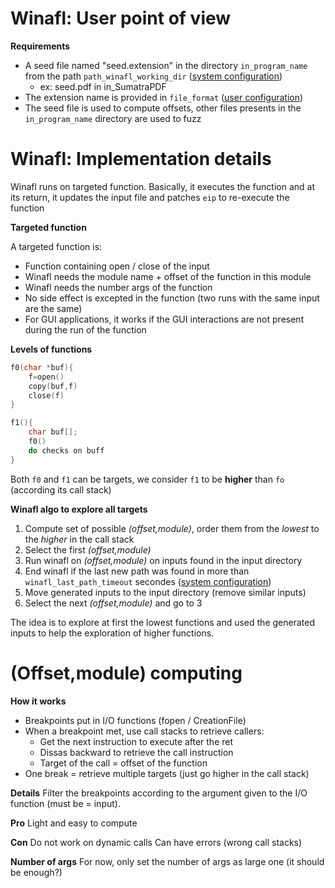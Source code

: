 Winafl: User point of view
=====================================

**Requirements**

- A seed file named "seed.extension" in the directory ```in_program_name``` from the path ```path_winafl_working_dir``` ([system configuration](../../yaml_config/README.md#system-configuration))
    - ex: seed.pdf in in_SumatraPDF
- The extension name is provided in ```file_format``` ([user configuration](../../yaml_config/README.md#user-configuration))
- The seed file is used to compute offsets, other files presents in the ```in_program_name``` directory are used to fuzz


Winafl: Implementation details
=====================================
Winafl runs on targeted function.
Basically, it executes the function and at its return, it updates the input file and patches ```eip``` to re-execute the function

**Targeted function**

A targeted function is:

- Function containing open / close of the input
- Winafl needs the module name + offset of the function in this module
- Winafl needs the number args of the function
- No side effect is excepted in the function (two runs with the same input are the same)
- For GUI applications, it works if the GUI interactions are not present during the run of the function

**Levels of functions**
```c
f0(char *buf){
	f=open()
	copy(buf,f)
	close(f)
}

f1(){
	char buf[];
	f0()
	do checks on buff
}
```
Both ```f0``` and ```f1``` can be targets, we consider ```f1``` to be __higher__ than ```fo``` (according its call stack)

**Winafl algo to explore all targets**

1. Compute set of possible *(offset,module)*, order them from the *lowest* to the *higher* in the call stack
2. Select the first *(offset,module)* 
3. Run winafl on *(offset,module)* on inputs found in the input directory
4. End winafl if the last new path was found in more than ```winafl_last_path_timeout``` secondes ([system configuration](../../yaml_config/README.md#system-configuration))
5. Move generated inputs to the input directory (remove similar inputs)
6. Select the next *(offset,module)* and go to 3 


The idea is to explore at first the lowest functions and used the generated inputs to help the exploration of higher functions.

(Offset,module) computing
================

**How it works**
- Breakpoints put in I/O functions (fopen / CreationFile)
- When  a breakpoint met, use call stacks to retrieve callers: 
    - Get the next instruction to execute after the ret
    - Dissas backward to retrieve the call instruction
    - Target of the call = offset of the function
- One break = retrieve multiple targets (just go higher in the call stack)

**Details**
Filter the breakpoints according to the argument given to the I/O function (must be = input).

**Pro**
Light and easy to compute

**Con**
Do not work on dynamic calls
Can have errors (wrong call stacks)

**Number of args**
For now, only set the number of args as large one (it should be enough?)
